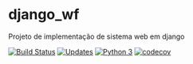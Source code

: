# django_wf
Projeto de implementação de sistema web em django

[![Build Status](https://travis-ci.com/foschiera-org/django_wf.svg?branch=main)](https://travis-ci.com/foschiera-org/django_wf)
[![Updates](https://pyup.io/repos/github/foschiera-org/django_wf/shield.svg)](https://pyup.io/repos/github/foschiera-org/django_wf)
[![Python 3](https://pyup.io/repos/github/foschiera-org/django_wf/python-3-shield.svg)](https://pyup.io/repos/github/foschiera-org/django_wf)
[![codecov](https://codecov.io/gh/foschiera-org/django_wf/branch/main/graph/badge.svg)](https://codecov.io/gh/foschiera-org/django_wf)
